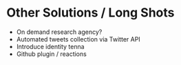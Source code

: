 # Other Solutions / Long Shots

* On demand research agency?
* Automated tweets collection via Twitter API
* Introduce identity tenna
* Github plugin / reactions

